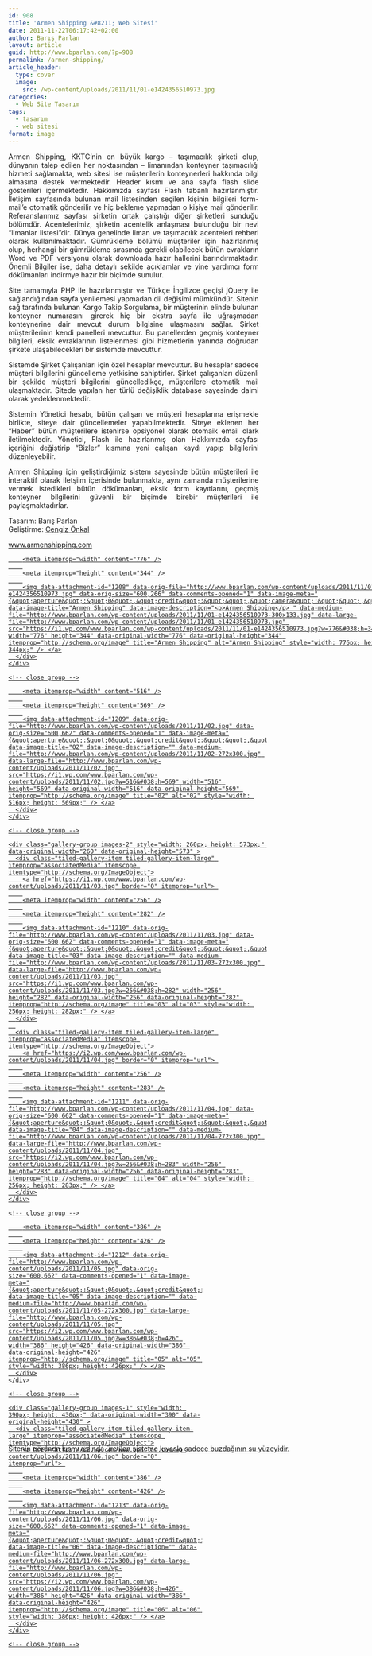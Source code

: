 ```yaml
---
id: 908
title: 'Armen Shipping &#8211; Web Sitesi'
date: 2011-11-22T06:17:42+02:00
author: Barış Parlan
layout: article
guid: http://www.bparlan.com/?p=908
permalink: /armen-shipping/
article_header:
  type: cover
  image:
    src: /wp-content/uploads/2011/11/01-e1424356510973.jpg
categories:
  - Web Site Tasarım
tags:
  - tasarım
  - web sitesi
format: image
---
```


<p style="text-align: justify;">
  Armen Shipping, KKTC&#8217;nin en büyük kargo &#8211; taşımacılık şirketi olup, dünyanın talep edilen her noktasından &#8211; limanından konteyner taşımacılığı hizmeti sağlamakta, web sitesi ise müşterilerin konteynerleri hakkında bilgi almasına destek vermektedir. Header kısmı ve ana sayfa flash slide gösterileri içermektedir. Hakkımızda sayfası Flash tabanlı hazırlanmıştır. İletişim sayfasında bulunan mail listesinden seçilen kişinin bilgileri form-mail&#8217;e otomatik gönderilir ve hiç bekleme yapmadan o kişiye mail gönderilir. Referanslarımız sayfası şirketin ortak çalıştığı diğer şirketleri sunduğu bölümdür. Acentelerimiz, şirketin acentelik anlaşması bulunduğu bir nevi &#8220;limanlar listesi&#8221;dir. Dünya genelinde liman ve taşımacılık acenteleri rehberi olarak kullanılmaktadır. Gümrükleme bölümü müşteriler için hazırlanmış olup, herhangi bir gümrükleme sırasında gerekli olabilecek bütün evrakların Word ve PDF versiyonu olarak downloada hazır hallerini barındırmaktadır. Önemli Bilgiler ise, daha detaylı şekilde açıklamlar ve yine yardımcı form dökümanları indirmye hazır bir biçimde sunulur.
</p>

<p style="text-align: justify;">
  Site tamamıyla PHP ile hazırlanmıştır ve Türkçe İngilizce geçişi jQuery ile sağlandığından sayfa yenilemesi yapmadan dil değişimi mümkündür. Sitenin sağ tarafında bulunan Kargo Takip Sorgulama, bir müşterinin elinde bulunan konteyner numarasını girerek hiç bir ekstra sayfa ile uğraşmadan konteynerine dair mevcut durum bilgisine ulaşmasını sağlar. Şirket müşterilerinin kendi panelleri mevcuttur. Bu panellerden geçmiş konteyner bilgileri, eksik evraklarının listelenmesi gibi hizmetlerin yanında doğrudan şirkete ulaşabilecekleri bir sistemde mevcuttur.
</p>

<p style="text-align: justify;">
  Sistemde Şirket Çalışanları için özel hesaplar mevcuttur. Bu hesaplar sadece müşteri bilgilerini güncelleme yetkisine sahiptirler. Şirket çalışanları düzenli bir şekilde müşteri bilgilerini güncelledikçe, müşterilere otomatik mail ulaşmaktadır. Sitede yapılan her türlü değişiklik database sayesinde daimi olarak yedeklenmektedir.
</p>

<p style="text-align: justify;">
  Sistemin Yönetici hesabı, bütün çalışan ve müşteri hesaplarına erişmekle birlikte, siteye dair güncellemeler yapabilmektedir. Siteye eklenen her &#8220;Haber&#8221; bütün müşterilere istenirse opsiyonel olarak otomaik email olark iletilmektedir. Yönetici, Flash ile hazırlanmış olan Hakkımızda sayfası içeriğini değiştirip &#8220;Bizler&#8221; kısmına yeni çalışan kaydı yapıp bilgilerini düzenleyebilir.
</p>

<p style="text-align: justify;">
  Armen Shipping için geliştirdiğimiz sistem sayesinde bütün müşterileri ile interaktif olarak iletşiim içerisinde bulunmakta, aynı zamanda müşterilerine vermek istedikleri bütün dökümanları, eksik form kayıtlarını, geçmiş konteyner bilgilerini güvenli bir biçimde birebir müşterileri ile paylaşmaktadırlar.
</p>

Tasarım: Barış Parlan  
Geliştirme: <a title="Cengiz Önkal Web Site" href="http://www.cengizonkal.com" target="_blank">Cengiz Önkal</a>

<a title="Armen Shipping Web<br /> " href="http://www.armenshipping.com" target="_blank">www.armenshipping.com</a>

<div class="tiled-gallery type-rectangular tiled-gallery-unresized" data-original-width="780" data-carousel-extra='null' itemscope itemtype="http://schema.org/ImageGallery" >
  <div class="gallery-row" style="width: 780px; height: 348px;" data-original-width="780" data-original-height="348" >
    <div class="gallery-group images-1" style="width: 780px; height: 348px;" data-original-width="780" data-original-height="348" >
      <div class="tiled-gallery-item tiled-gallery-item-large" itemprop="associatedMedia" itemscope itemtype="http://schema.org/ImageObject">
        <a href="https://i1.wp.com/www.bparlan.com/wp-content/uploads/2011/11/01-e1424356510973.jpg" border="0" itemprop="url"> 
        
        <meta itemprop="width" content="776" />
        
        <meta itemprop="height" content="344" />
        
        <img data-attachment-id="1208" data-orig-file="http://www.bparlan.com/wp-content/uploads/2011/11/01-e1424356510973.jpg" data-orig-size="600,266" data-comments-opened="1" data-image-meta="{&quot;aperture&quot;:&quot;0&quot;,&quot;credit&quot;:&quot;&quot;,&quot;camera&quot;:&quot;&quot;,&quot;caption&quot;:&quot;&quot;,&quot;created_timestamp&quot;:&quot;0&quot;,&quot;copyright&quot;:&quot;&quot;,&quot;focal_length&quot;:&quot;0&quot;,&quot;iso&quot;:&quot;0&quot;,&quot;shutter_speed&quot;:&quot;0&quot;,&quot;title&quot;:&quot;&quot;,&quot;orientation&quot;:&quot;0&quot;}" data-image-title="Armen Shipping" data-image-description="<p>Armen Shipping</p> " data-medium-file="http://www.bparlan.com/wp-content/uploads/2011/11/01-e1424356510973-300x133.jpg" data-large-file="http://www.bparlan.com/wp-content/uploads/2011/11/01-e1424356510973.jpg" src="https://i1.wp.com/www.bparlan.com/wp-content/uploads/2011/11/01-e1424356510973.jpg?w=776&#038;h=344" width="776" height="344" data-original-width="776" data-original-height="344" itemprop="http://schema.org/image" title="Armen Shipping" alt="Armen Shipping" style="width: 776px; height: 344px;" /> </a>
      </div>
    </div>
    
    <!-- close group -->
  </div>
  
  <!-- close row -->
  
  <div class="gallery-row" style="width: 780px; height: 573px;" data-original-width="780" data-original-height="573" >
    <div class="gallery-group images-1" style="width: 520px; height: 573px;" data-original-width="520" data-original-height="573" >
      <div class="tiled-gallery-item tiled-gallery-item-large" itemprop="associatedMedia" itemscope itemtype="http://schema.org/ImageObject">
        <a href="https://i1.wp.com/www.bparlan.com/wp-content/uploads/2011/11/02.jpg" border="0" itemprop="url"> 
        
        <meta itemprop="width" content="516" />
        
        <meta itemprop="height" content="569" />
        
        <img data-attachment-id="1209" data-orig-file="http://www.bparlan.com/wp-content/uploads/2011/11/02.jpg" data-orig-size="600,662" data-comments-opened="1" data-image-meta="{&quot;aperture&quot;:&quot;0&quot;,&quot;credit&quot;:&quot;&quot;,&quot;camera&quot;:&quot;&quot;,&quot;caption&quot;:&quot;&quot;,&quot;created_timestamp&quot;:&quot;0&quot;,&quot;copyright&quot;:&quot;&quot;,&quot;focal_length&quot;:&quot;0&quot;,&quot;iso&quot;:&quot;0&quot;,&quot;shutter_speed&quot;:&quot;0&quot;,&quot;title&quot;:&quot;&quot;,&quot;orientation&quot;:&quot;0&quot;}" data-image-title="02" data-image-description="" data-medium-file="http://www.bparlan.com/wp-content/uploads/2011/11/02-272x300.jpg" data-large-file="http://www.bparlan.com/wp-content/uploads/2011/11/02.jpg" src="https://i1.wp.com/www.bparlan.com/wp-content/uploads/2011/11/02.jpg?w=516&#038;h=569" width="516" height="569" data-original-width="516" data-original-height="569" itemprop="http://schema.org/image" title="02" alt="02" style="width: 516px; height: 569px;" /> </a>
      </div>
    </div>
    
    <!-- close group -->
    
    <div class="gallery-group images-2" style="width: 260px; height: 573px;" data-original-width="260" data-original-height="573" >
      <div class="tiled-gallery-item tiled-gallery-item-large" itemprop="associatedMedia" itemscope itemtype="http://schema.org/ImageObject">
        <a href="https://i1.wp.com/www.bparlan.com/wp-content/uploads/2011/11/03.jpg" border="0" itemprop="url"> 
        
        <meta itemprop="width" content="256" />
        
        <meta itemprop="height" content="282" />
        
        <img data-attachment-id="1210" data-orig-file="http://www.bparlan.com/wp-content/uploads/2011/11/03.jpg" data-orig-size="600,662" data-comments-opened="1" data-image-meta="{&quot;aperture&quot;:&quot;0&quot;,&quot;credit&quot;:&quot;&quot;,&quot;camera&quot;:&quot;&quot;,&quot;caption&quot;:&quot;&quot;,&quot;created_timestamp&quot;:&quot;0&quot;,&quot;copyright&quot;:&quot;&quot;,&quot;focal_length&quot;:&quot;0&quot;,&quot;iso&quot;:&quot;0&quot;,&quot;shutter_speed&quot;:&quot;0&quot;,&quot;title&quot;:&quot;&quot;,&quot;orientation&quot;:&quot;0&quot;}" data-image-title="03" data-image-description="" data-medium-file="http://www.bparlan.com/wp-content/uploads/2011/11/03-272x300.jpg" data-large-file="http://www.bparlan.com/wp-content/uploads/2011/11/03.jpg" src="https://i1.wp.com/www.bparlan.com/wp-content/uploads/2011/11/03.jpg?w=256&#038;h=282" width="256" height="282" data-original-width="256" data-original-height="282" itemprop="http://schema.org/image" title="03" alt="03" style="width: 256px; height: 282px;" /> </a>
      </div>
      
      <div class="tiled-gallery-item tiled-gallery-item-large" itemprop="associatedMedia" itemscope itemtype="http://schema.org/ImageObject">
        <a href="https://i2.wp.com/www.bparlan.com/wp-content/uploads/2011/11/04.jpg" border="0" itemprop="url"> 
        
        <meta itemprop="width" content="256" />
        
        <meta itemprop="height" content="283" />
        
        <img data-attachment-id="1211" data-orig-file="http://www.bparlan.com/wp-content/uploads/2011/11/04.jpg" data-orig-size="600,662" data-comments-opened="1" data-image-meta="{&quot;aperture&quot;:&quot;0&quot;,&quot;credit&quot;:&quot;&quot;,&quot;camera&quot;:&quot;&quot;,&quot;caption&quot;:&quot;&quot;,&quot;created_timestamp&quot;:&quot;0&quot;,&quot;copyright&quot;:&quot;&quot;,&quot;focal_length&quot;:&quot;0&quot;,&quot;iso&quot;:&quot;0&quot;,&quot;shutter_speed&quot;:&quot;0&quot;,&quot;title&quot;:&quot;&quot;,&quot;orientation&quot;:&quot;0&quot;}" data-image-title="04" data-image-description="" data-medium-file="http://www.bparlan.com/wp-content/uploads/2011/11/04-272x300.jpg" data-large-file="http://www.bparlan.com/wp-content/uploads/2011/11/04.jpg" src="https://i2.wp.com/www.bparlan.com/wp-content/uploads/2011/11/04.jpg?w=256&#038;h=283" width="256" height="283" data-original-width="256" data-original-height="283" itemprop="http://schema.org/image" title="04" alt="04" style="width: 256px; height: 283px;" /> </a>
      </div>
    </div>
    
    <!-- close group -->
  </div>
  
  <!-- close row -->
  
  <div class="gallery-row" style="width: 780px; height: 430px;" data-original-width="780" data-original-height="430" >
    <div class="gallery-group images-1" style="width: 390px; height: 430px;" data-original-width="390" data-original-height="430" >
      <div class="tiled-gallery-item tiled-gallery-item-large" itemprop="associatedMedia" itemscope itemtype="http://schema.org/ImageObject">
        <a href="https://i2.wp.com/www.bparlan.com/wp-content/uploads/2011/11/05.jpg" border="0" itemprop="url"> 
        
        <meta itemprop="width" content="386" />
        
        <meta itemprop="height" content="426" />
        
        <img data-attachment-id="1212" data-orig-file="http://www.bparlan.com/wp-content/uploads/2011/11/05.jpg" data-orig-size="600,662" data-comments-opened="1" data-image-meta="{&quot;aperture&quot;:&quot;0&quot;,&quot;credit&quot;:&quot;&quot;,&quot;camera&quot;:&quot;&quot;,&quot;caption&quot;:&quot;&quot;,&quot;created_timestamp&quot;:&quot;0&quot;,&quot;copyright&quot;:&quot;&quot;,&quot;focal_length&quot;:&quot;0&quot;,&quot;iso&quot;:&quot;0&quot;,&quot;shutter_speed&quot;:&quot;0&quot;,&quot;title&quot;:&quot;&quot;,&quot;orientation&quot;:&quot;0&quot;}" data-image-title="05" data-image-description="" data-medium-file="http://www.bparlan.com/wp-content/uploads/2011/11/05-272x300.jpg" data-large-file="http://www.bparlan.com/wp-content/uploads/2011/11/05.jpg" src="https://i2.wp.com/www.bparlan.com/wp-content/uploads/2011/11/05.jpg?w=386&#038;h=426" width="386" height="426" data-original-width="386" data-original-height="426" itemprop="http://schema.org/image" title="05" alt="05" style="width: 386px; height: 426px;" /> </a>
      </div>
    </div>
    
    <!-- close group -->
    
    <div class="gallery-group images-1" style="width: 390px; height: 430px;" data-original-width="390" data-original-height="430" >
      <div class="tiled-gallery-item tiled-gallery-item-large" itemprop="associatedMedia" itemscope itemtype="http://schema.org/ImageObject">
        <a href="https://i2.wp.com/www.bparlan.com/wp-content/uploads/2011/11/06.jpg" border="0" itemprop="url"> 
        
        <meta itemprop="width" content="386" />
        
        <meta itemprop="height" content="426" />
        
        <img data-attachment-id="1213" data-orig-file="http://www.bparlan.com/wp-content/uploads/2011/11/06.jpg" data-orig-size="600,662" data-comments-opened="1" data-image-meta="{&quot;aperture&quot;:&quot;0&quot;,&quot;credit&quot;:&quot;&quot;,&quot;camera&quot;:&quot;&quot;,&quot;caption&quot;:&quot;&quot;,&quot;created_timestamp&quot;:&quot;0&quot;,&quot;copyright&quot;:&quot;&quot;,&quot;focal_length&quot;:&quot;0&quot;,&quot;iso&quot;:&quot;0&quot;,&quot;shutter_speed&quot;:&quot;0&quot;,&quot;title&quot;:&quot;&quot;,&quot;orientation&quot;:&quot;0&quot;}" data-image-title="06" data-image-description="" data-medium-file="http://www.bparlan.com/wp-content/uploads/2011/11/06-272x300.jpg" data-large-file="http://www.bparlan.com/wp-content/uploads/2011/11/06.jpg" src="https://i2.wp.com/www.bparlan.com/wp-content/uploads/2011/11/06.jpg?w=386&#038;h=426" width="386" height="426" data-original-width="386" data-original-height="426" itemprop="http://schema.org/image" title="06" alt="06" style="width: 386px; height: 426px;" /> </a>
      </div>
    </div>
    
    <!-- close group -->
  </div>
  
  <!-- close row -->
</div>

<p style="text-align: justify;">
  Sitenin görünen kısmı aslında üretilen sisteme kıyasla sadece buzdağının su yüzeyidir.
</p>
